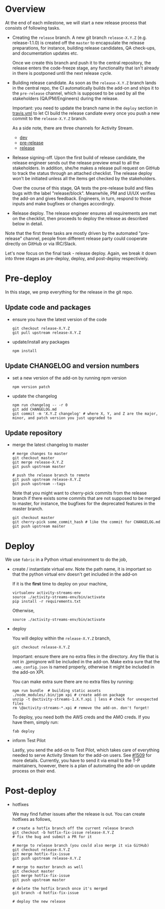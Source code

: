 # Overview

At the end of each milestone, we will start a new release process that consists of following tasks.

- Creating the `release` branch. A new git branch `release-X.Y.Z` (e.g. release-1.1.0) is created off the `master` to encapsulate the release preparations, for instance, building release candidates, QA check-ups, and documentation updates etc.

  Once we create this branch and push it to the central repository, the release enters the code-freeze stage, any functionality that isn't already in there is postponed until the next release cycle.

- Building release candidate. As soon as the `release-X.Y.Z` branch lands in the central repo, the CI automatically builds the add-on and ships it to the `pre-release` channel, which is supposed to be used by all the stakeholders (QA/PM/Engineers) during the release.

  Important: you need to update the branch name in the `deploy` section in [travis.yml](.travis.yml) to let CI build the release candiate every once you push a new commit to the `release-X.Y.Z` branch.

  As a side note, there are three channels for Activity Stream.
  * [dev](https://s3.amazonaws.com/moz-activity-streams-dev/dist/latest.html)
  * [pre-release](https://s3.amazonaws.com/moz-activity-streams-prerelease/dist/latest.html)
  * [release](https://moz-activity-streams.s3.amazonaws.com/dist/latest.html)

- Release signing-off. Upon the first build of release candidate, the release engineer sends out the release preview email to all the stakeholders. In addition, she/he makes a release pull request on GitHub to track the status through an attached checklist. The release deploy won't be initiated unless all the items get checked by the stakeholders.

  Over the course of this stage, QA tests the pre-release build and files bugs with the label "release/block". Meanwhile, PM and UI/UX verifies the add-on and gives feedback. Engineers, in turn, respond to those inputs and make bugfixes or changes accordingly.

- Release deploy. The release engineer ensures all requirements are met on the checklist, then proceeds to deploy the release as described below in detail.

Note that the first three tasks are mostly driven by the automated "pre-release" channel, people from different release party could cooperate directly on GitHub or via IRC/Slack.

Let's now focus on the final task - release deploy. Again, we break it down into three stages as pre-deploy, deploy, and post-deploy respectiviely.

# Pre-deploy

In this stage, we prep everything for the release in the git repo.

## Update code and packages

- ensure you have the latest version of the code

  ```
  git checkout release-X.Y.Z
  git pull upstream release-X.Y.Z
  ```

- update/install any packages

  ```
  npm install
  ```

## Update CHANGELOG and version numbers
- set a new version of the add-on by running npm version

  ```
  npm version patch
  ```

- update the changelog

  ```
  npm run changelog -- -r 0
  git add CHANGELOG.md
  git commit -m 'X.Y.Z changelog' # where X, Y, and Z are the major, minor, and patch version you just upgraded to
  ```

## Update repository
- merge the latest changelog to master
  ```
  # merge changes to master
  git checkout master
  git merge release-X.Y.Z
  git push upstream master

  # push the release branch to remote
  git push upstream release-X.Y.Z
  git push upstream --tags
  ```

  Note that you might want to cherry-pick commits from the release branch if there exists some commits that are not supposed to be merged to master, for instance, the bugfixes for the deprecated features in the master branch.
  ```
  git checkout master
  git cherry-pick some_commit_hash # like the commit for CHANGELOG.md
  git push upstream master
  ```

# Deploy

We use `fabric` in a Python virtual environment to do the job,

- create / instantiate virtual env. Note the path name, it is important so that the python virtual env doesn't get included in the add-on

  If it is the __first__ time to deploy on your machine,
  ```
  virtualenv activity-streams-env
  source ./activity-streams-env/bin/activate
  pip install -r requirements.txt
  ```

  Otherwise,
  ```
  source ./activity-streams-env/bin/activate
  ```

- deploy

  You will deploy within the `release-X.Y.Z` branch,

  ```
  git checkout release-X.Y.Z
  ```

  Important: ensure there are no extra files in the directory. Any file that is not in .jpmignore will be included in the add-on. Make extra sure that the `.amo_config.json` is named properly, otherwise it might be included in the add-on XPI.

  You can make extra sure there are no extra files by running:
  ```
  npm run bundle  # building static assets
  ./node_modules/.bin/jpm xpi # create add-on package
  unzip -t @activity-streams-1.X.Y.xpi | less # check for unexpected files
  rm \@activity-streams-*.xpi # remove the add-on. don't forget!
  ```

  To deploy, you need both the AWS creds and the AMO creds. If you have them, simply run:

  ```
  fab deploy
  ```

- inform Test Pilot

  Lastly, you send the add-on to Test Pilot, which takes care of everything needed to serve Activity Stream for the add-on users. See [#1509](https://github.com/mozilla/activity-stream/issues/1509) for more details. Currently, you have to send it via email to the T-P maintainers, however, there is a plan of automating the add-on update process on their end.

# Post-deploy

- hotfixes

  We may find futher issues after the release is out. You can create hotfixes as follows,

  ```
  # create a hotfix branch off the current release branch
  git checkout -b hotfix-fix-issue release-X.Y.Z
  # fix the bug and submit a PR for it

  # merge to release branch (you could also merge it via GitHub)
  git checkout release-X.Y.Z
  git merge hotfix-fix-issue
  git push upstream release-X.Y.Z

  # merge to master branch as well
  git checkout master
  git merge hotfix-fix-issue
  git push upstream master

  # delete the hotfix branch once it's merged
  git branch -d hotfix-fix-issue

  # deploy the new release
  ```
